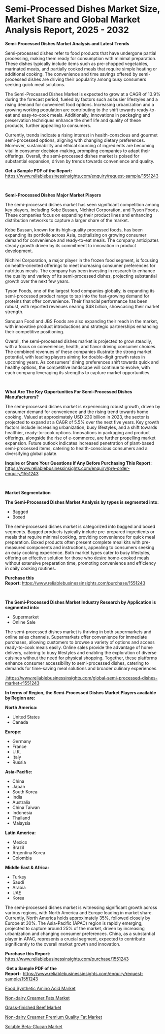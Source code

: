 <p><h1>Semi-Processed Dishes Market Size, Market Share and Global Market Analysis Report, 2025 - 2032</h1></p><p><strong>Semi-Processed Dishes Market Analysis and Latest Trends</strong></p>
<p><p>Semi-processed dishes refer to food products that have undergone partial processing, making them ready for consumption with minimal preparation. These dishes typically include items such as pre-chopped vegetables, marinated meats, and partially cooked meals that require simple heating or additional cooking. The convenience and time savings offered by semi-processed dishes are driving their popularity among busy consumers seeking quick meal solutions.</p><p>The Semi-Processed Dishes Market is expected to grow at a CAGR of 13.9% during the forecast period, fueled by factors such as busier lifestyles and a rising demand for convenient food options. Increasing urbanization and a growing working population are contributing to the shift towards ready-to-eat and easy-to-cook meals. Additionally, innovations in packaging and preservation techniques enhance the shelf life and quality of these products, further appealing to consumers. </p><p>Currently, trends indicate a rising interest in health-conscious and gourmet semi-processed options, aligning with changing dietary preferences. Moreover, sustainability and ethical sourcing of ingredients are becoming vital in consumer decision-making, prompting companies to adapt their offerings. Overall, the semi-processed dishes market is poised for substantial expansion, driven by trends towards convenience and quality.</p></p>
<p><strong>Get a Sample PDF of the Report:&nbsp;</strong> <a href="https://www.reliablebusinessinsights.com/enquiry/request-sample/1551243?utm_campaign=57&utm_medium=2&utm_source=Github&utm_content=ia&utm_term=15022025&utm_id=semi-processed-dishes">https://www.reliablebusinessinsights.com/enquiry/request-sample/1551243</a></p>
<p>&nbsp;</p>
<p><strong>Semi-Processed Dishes Major Market Players</strong></p>
<p><p>The semi-processed dishes market has seen significant competition among key players, including Kobe Bussan, Nichirei Corporation, and Tyson Foods. These companies focus on expanding their product lines and enhancing distribution networks to capture a larger share of the market.</p><p>Kobe Bussan, known for its high-quality processed foods, has been expanding its portfolio across Asia, capitalizing on growing consumer demand for convenience and ready-to-eat meals. The company anticipates steady growth driven by its commitment to innovation in product development. </p><p>Nichirei Corporation, a major player in the frozen food segment, is focusing on health-oriented offerings to meet increasing consumer preferences for nutritious meals. The company has been investing in research to enhance the quality and variety of its semi-processed dishes, projecting substantial growth over the next few years.</p><p>Tyson Foods, one of the largest food companies globally, is expanding its semi-processed product range to tap into the fast-growing demand for proteins that offer convenience. Their financial performance has been robust, with reported revenues nearing $48 billion, showcasing their market strength.</p><p>Sanquan Food and JBS Foods are also expanding their reach in the market, with innovative product introductions and strategic partnerships enhancing their competitive positioning.</p><p>Overall, the semi-processed dishes market is projected to grow steadily, with a focus on convenience, health, and flavor driving consumer choices. The combined revenues of these companies illustrate the strong market potential, with leading players aiming for double-digit growth rates in upcoming years. As consumers' dining preferences shift towards quick and healthy options, the competitive landscape will continue to evolve, with each company leveraging its strengths to capture market opportunities.</p></p>
<p>&nbsp;</p>
<p><strong>What Are The Key Opportunities For Semi-Processed Dishes Manufacturers?</strong></p>
<p><p>The semi-processed dishes market is experiencing robust growth, driven by consumer demand for convenience and the rising trend towards home cooking. Valued at approximately USD 230 billion in 2023, the sector is projected to expand at a CAGR of 5.5% over the next five years. Key growth factors include increasing urbanization, busy lifestyles, and a shift towards healthier, ready-to-cook options. Innovations in packaging and product offerings, alongside the rise of e-commerce, are further propelling market expansion. Future outlook indicates increased penetration of plant-based semi-processed items, catering to health-conscious consumers and a diversifying global palate.</p></p>
<p><strong>Inquire or Share Your Questions If Any Before Purchasing This Report:</strong> <a href="https://www.reliablebusinessinsights.com/enquiry/pre-order-enquiry/1551243?utm_campaign=57&utm_medium=2&utm_source=Github&utm_content=ia&utm_term=15022025&utm_id=semi-processed-dishes">https://www.reliablebusinessinsights.com/enquiry/pre-order-enquiry/1551243</a></p>
<p>&nbsp;</p>
<p><strong>Market Segmentation</strong></p>
<p><strong>The Semi-Processed Dishes Market Analysis by types is segmented into:</strong></p>
<p><ul><li>Bagged</li><li>Boxed</li></ul></p>
<p><p>The semi-processed dishes market is categorized into bagged and boxed segments. Bagged products typically include pre-prepared ingredients or meals that require minimal cooking, providing convenience for quick meal preparation. Boxed products often present complete meal kits with pre-measured components and instructions, appealing to consumers seeking an easy cooking experience. Both market types cater to busy lifestyles, offering an effective solution for those who desire home-cooked meals without extensive preparation time, promoting convenience and efficiency in daily cooking routines.</p></p>
<p><strong>Purchase this Report:&nbsp;</strong><a href="https://www.reliablebusinessinsights.com/purchase/1551243?utm_campaign=57&utm_medium=2&utm_source=Github&utm_content=ia&utm_term=15022025&utm_id=semi-processed-dishes">https://www.reliablebusinessinsights.com/purchase/1551243</a></p>
<p>&nbsp;</p>
<p><strong>The Semi-Processed Dishes Market Industry Research by Application is segmented into:</strong></p>
<p><ul><li>Supermarket</li><li>Online Sale</li></ul></p>
<p><p>The semi-processed dishes market is thriving in both supermarkets and online sales channels. Supermarkets offer convenience for immediate purchases, allowing customers to browse a variety of options and access ready-to-cook meals easily. Online sales provide the advantage of home delivery, catering to busy lifestyles and enabling the exploration of diverse cuisines without the need for physical shopping. Together, these platforms enhance consumer accessibility to semi-processed dishes, catering to demands for time-saving meal solutions and broader culinary experiences.</p></p>
<p><a href="https://www.reliablebusinessinsights.com/global-semi-processed-dishes-market-r1551243?utm_campaign=57&utm_medium=2&utm_source=Github&utm_content=ia&utm_term=15022025&utm_id=semi-processed-dishes">&nbsp;https://www.reliablebusinessinsights.com/global-semi-processed-dishes-market-r1551243</a></p>
<p><strong>In terms of Region, the Semi-Processed Dishes Market Players available by Region are:</strong></p>
<p>
    <p> <strong> North America: </strong>
        <ul>
            <li>United States</li>
            <li>Canada</li>
        </ul>
        </p> 
    <p> <strong> Europe: </strong>
        <ul>
            <li>Germany</li>
            <li>France</li>
            <li>U.K.</li>
            <li>Italy</li>
            <li>Russia</li>
        </ul>
        </p> 
    <p> <strong> Asia-Pacific: </strong>
        <ul>
            <li>China</li>
            <li>Japan</li>
            <li>South Korea</li>
            <li>India</li>
            <li>Australia</li>
            <li>China Taiwan</li>
            <li>Indonesia</li>
            <li>Thailand</li>
            <li>Malaysia</li>
        </ul>
        </p> 
    <p> <strong> Latin America: </strong>
        <ul>
            <li>Mexico</li>
            <li>Brazil</li>
            <li>Argentina Korea</li>
            <li>Colombia</li>
        </ul>
        </p> 
    <p> <strong> Middle East & Africa: </strong>
        <ul>
            <li>Turkey</li>
            <li>Saudi</li>
            <li>Arabia</li>
            <li>UAE</li>
            <li>Korea</li>
        </ul>
    </p>
    </p>
<p><p>The semi-processed dishes market is witnessing significant growth across various regions, with North America and Europe leading in market share. Currently, North America holds approximately 35%, followed closely by Europe at 30%. The Asia-Pacific (APAC) region is rapidly emerging, projected to capture around 25% of the market, driven by increasing urbanization and changing consumer preferences. China, as a substantial player in APAC, represents a crucial segment, expected to contribute significantly to the overall market growth and innovation.</p></p>
<p><strong>Purchase this Report: </strong><a href="https://www.reliablebusinessinsights.com/purchase/1551243?utm_campaign=57&utm_medium=2&utm_source=Github&utm_content=ia&utm_term=15022025&utm_id=semi-processed-dishes">https://www.reliablebusinessinsights.com/purchase/1551243</a></p>
<p>&nbsp;<strong>Get a Sample PDF of the Report:&nbsp;&nbsp;</strong><a href="https://www.reliablebusinessinsights.com/enquiry/request-sample/1551243?utm_campaign=57&utm_medium=2&utm_source=Github&utm_content=ia&utm_term=15022025&utm_id=semi-processed-dishes">https://www.reliablebusinessinsights.com/enquiry/request-sample/1551243</a></p>
<p><strong></strong></p>
<p><p><a href="https://github.com/doljanzwald/Market-Research-Report-List-1/blob/main/food-synthetic-amino-acid-market.md?utm_campaign=57&utm_medium=2&utm_source=Github&utm_content=ia&utm_term=15022025&utm_id=semi-processed-dishes">Food Synthetic Amino Acid Market</a></p><p><a href="https://github.com/sefathlehki/Market-Research-Report-List-1/blob/main/non-dairy-creamer-fats-market.md?utm_campaign=57&utm_medium=2&utm_source=Github&utm_content=ia&utm_term=15022025&utm_id=semi-processed-dishes">Non-dairy Creamer Fats Market</a></p><p><a href="https://github.com/rianttegang/Market-Research-Report-List-1/blob/main/grass-finished-beef-market.md?utm_campaign=57&utm_medium=2&utm_source=Github&utm_content=ia&utm_term=15022025&utm_id=semi-processed-dishes">Grass-finished Beef Market</a></p><p><a href="https://github.com/vengatsabibu/Market-Research-Report-List-1/blob/main/non-dairy-creamer-premium-quality-fat-market.md?utm_campaign=57&utm_medium=2&utm_source=Github&utm_content=ia&utm_term=15022025&utm_id=semi-processed-dishes">Non-dairy Creamer Premium Quality Fat Market</a></p><p><a href="https://github.com/aqharimbugua3/Market-Research-Report-List-1/blob/main/soluble-beta-glucan-market.md?utm_campaign=57&utm_medium=2&utm_source=Github&utm_content=ia&utm_term=15022025&utm_id=semi-processed-dishes">Soluble Beta-Glucan Market</a></p></p>